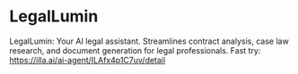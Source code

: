 # LegalLumin
LegalLumin: Your AI legal assistant. Streamlines contract analysis, case law research, and document generation for legal professionals.
Fast try: https://illa.ai/ai-agent/ILAfx4p1C7uv/detail
